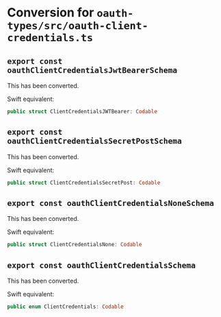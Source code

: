 # Conversion for `oauth-types/src/oauth-client-credentials.ts`

## `export const oauthClientCredentialsJwtBearerSchema`

This has been converted.

Swift equivalent:

```swift
public struct ClientCredentialsJWTBearer: Codable
```

## `export const oauthClientCredentialsSecretPostSchema`

This has been converted.

Swift equivalent:

```swift
public struct ClientCredentialsSecretPost: Codable
```

## `export const oauthClientCredentialsNoneSchema`

This has been converted.

Swift equivalent:

```swift
public struct ClientCredentialsNone: Codable
```

## `export const oauthClientCredentialsSchema`

This has been converted.

Swift equivalent:

```swift
public enum ClientCredentials: Codable
```
